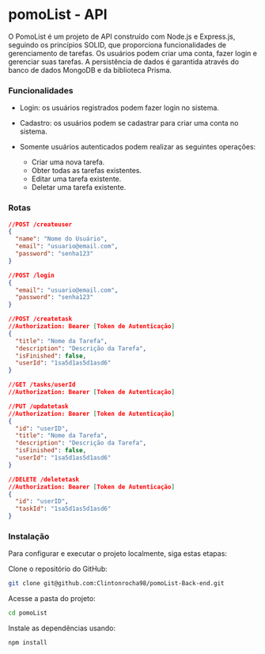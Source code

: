 # pomoList - API

O PomoList é um projeto de API construído com Node.js e Express.js, seguindo os princípios SOLID, que proporciona funcionalidades de gerenciamento de tarefas. Os usuários podem criar uma conta, fazer login e gerenciar suas tarefas. A persistência de dados é garantida através do banco de dados MongoDB e da biblioteca Prisma.

### Funcionalidades

- Login: os usuários registrados podem fazer login no sistema.

- Cadastro: os usuários podem se cadastrar para criar uma conta no sistema.

- Somente usuários autenticados podem realizar as seguintes operações:
  - Criar uma nova tarefa.
  - Obter todas as tarefas existentes.
  - Editar uma tarefa existente.
  - Deletar uma tarefa existente.

### Rotas

```json
//POST /createuser
{
  "name": "Nome do Usuário",
  "email": "usuario@email.com",
  "password": "senha123"
}
```

```json
//POST /login
{
  "email": "usuario@email.com",
  "password": "senha123"
}
```

```json
//POST /createtask
//Authorization: Bearer [Token de Autenticação]
{
  "title": "Nome da Tarefa",
  "description": "Descrição da Tarefa",
  "isFinished": false,
  "userId": "1sa5d1as5d1asd6"
}
```

```json
//GET /tasks/userId
//Authorization: Bearer [Token de Autenticação]
```

```json
//PUT /updatetask
//Authorization: Bearer [Token de Autenticação]
{
  "id": "userID",
  "title": "Nome da Tarefa",
  "description": "Descrição da Tarefa",
  "isFinished": false,
  "userId": "1sa5d1as5d1asd6"
}
```

```json
//DELETE /deletetask
//Authorization: Bearer [Token de Autenticação]
{
  "id": "userID",
  "taskId": "1sa5d1as5d1asd6"
}
```

### Instalação

Para configurar e executar o projeto localmente, siga estas etapas:

Clone o repositório do GitHub:

```bash
git clone git@github.com:Clintonrocha98/pomoList-Back-end.git
```

Acesse a pasta do projeto:

```bash
cd pomoList
```

Instale as dependências usando:

```bash
npm install
```
